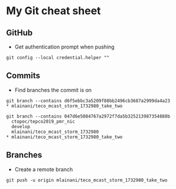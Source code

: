# My Git cheat sheet

## GitHub

- Get authentication prompt when pushing

```
git config --local credential.helper ""
```

## Commits

- Find branches the commit is on

```
git branch --contains d6f5ebbc3a5209f88bb2496cb3687a2999da4a23
* mlainani/teco_mcast_storm_1732980_take_two

git branch --contains 047d6e5084767a2972f7da5b325213987354888b
  ctopoc/tepco2019_pmr_nic
  develop
  mlainani/teco_mcast_storm_1732980
* mlainani/teco_mcast_storm_1732980_take_two
```

## Branches

- Create a remote branch

```
git push -u origin mlainani/teco_mcast_storm_1732980_take_two
```

